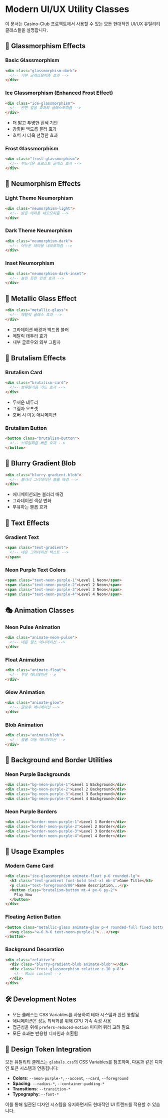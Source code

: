 # Modern UI/UX Utility Classes

이 문서는 Casino-Club 프로젝트에서 사용할 수 있는 모든 현대적인 UI/UX 유틸리티 클래스들을 설명합니다.

## 🧊 Glassmorphism Effects

### Basic Glassmorphism
```html
<div class="glassmorphism-dark">
  <!-- 기본 글래스모피즘 효과 -->
</div>
```

### Ice Glassmorphism (Enhanced Frost Effect)
```html
<div class="ice-glassmorphism">
  <!-- 완전 얼음 효과의 글래스모피즘 -->
</div>
```
- 더 밝고 투명한 흰색 기반
- 강화된 백드롭 블러 효과
- 호버 시 더욱 선명한 효과

### Frost Glassmorphism
```html
<div class="frost-glassmorphism">
  <!-- 부드러운 프로스트 글래스 효과 -->
</div>
```

## 🎨 Neumorphism Effects

### Light Theme Neumorphism
```html
<div class="neumorphism-light">
  <!-- 밝은 테마용 네오모피즘 -->
</div>
```

### Dark Theme Neumorphism
```html
<div class="neumorphism-dark">
  <!-- 어두운 테마용 네오모피즘 -->
</div>
```

### Inset Neumorphism
```html
<div class="neumorphism-dark-inset">
  <!-- 눌린 듯한 인셋 효과 -->
</div>
```

## 🌟 Metallic Glass Effect

```html
<div class="metallic-glass">
  <!-- 메탈릭 글래스 효과 -->
</div>
```
- 그라데이션 배경과 백드롭 블러
- 메탈릭 테두리 효과
- 내부 글로우와 외부 그림자

## 🔲 Brutalism Effects

### Brutalism Card
```html
<div class="brutalism-card">
  <!-- 브루탈리즘 카드 효과 -->
</div>
```
- 두꺼운 테두리
- 그림자 오프셋
- 호버 시 이동 애니메이션

### Brutalism Button
```html
<button class="brutalism-button">
  <!-- 브루탈리즘 버튼 효과 -->
</button>
```

## 🌈 Blurry Gradient Blob

```html
<div class="blurry-gradient-blob">
  <!-- 블러리 그라데이션 블롭 배경 -->
</div>
```
- 애니메이션되는 블러리 배경
- 그라데이션 색상 변화
- 부유하는 블롭 효과

## 📝 Text Effects

### Gradient Text
```html
<span class="text-gradient">
  <!-- 네온 그라데이션 텍스트 -->
</span>
```

### Neon Purple Text Colors
```html
<span class="text-neon-purple-1">Level 1 Neon</span>
<span class="text-neon-purple-2">Level 2 Neon</span>
<span class="text-neon-purple-3">Level 3 Neon</span>
<span class="text-neon-purple-4">Level 4 Neon</span>
```

## 🎭 Animation Classes

### Neon Pulse Animation
```html
<div class="animate-neon-pulse">
  <!-- 네온 펄스 애니메이션 -->
</div>
```

### Float Animation
```html
<div class="animate-float">
  <!-- 부유 애니메이션 -->
</div>
```

### Glow Animation
```html
<div class="animate-glow">
  <!-- 글로우 애니메이션 -->
</div>
```

### Blob Animation
```html
<div class="animate-blob">
  <!-- 블롭 이동 애니메이션 -->
</div>
```

## 🎨 Background and Border Utilities

### Neon Purple Backgrounds
```html
<div class="bg-neon-purple-1">Level 1 Background</div>
<div class="bg-neon-purple-2">Level 2 Background</div>
<div class="bg-neon-purple-3">Level 3 Background</div>
<div class="bg-neon-purple-4">Level 4 Background</div>
```

### Neon Purple Borders
```html
<div class="border-neon-purple-1">Level 1 Border</div>
<div class="border-neon-purple-2">Level 2 Border</div>
<div class="border-neon-purple-3">Level 3 Border</div>
<div class="border-neon-purple-4">Level 4 Border</div>
```

## 🎯 Usage Examples

### Modern Game Card
```html
<div class="ice-glassmorphism animate-float p-6 rounded-lg">
  <h3 class="text-gradient font-bold text-xl mb-4">Game Title</h3>
  <p class="text-foreground/80">Game description...</p>
  <button class="brutalism-button mt-4 px-6 py-2">
    Play Now
  </button>
</div>
```

### Floating Action Button
```html
<button class="metallic-glass animate-glow p-4 rounded-full fixed bottom-8 right-8">
  <svg class="w-6 h-6 text-neon-purple-1">...</svg>
</button>
```

### Background Decoration
```html
<div class="relative">
  <div class="blurry-gradient-blob animate-blob"></div>
  <div class="frost-glassmorphism relative z-10 p-8">
    <!-- Main content -->
  </div>
</div>
```

## 🛠️ Development Notes

- 모든 클래스는 CSS Variables를 사용하여 테마 시스템과 완전 통합됨
- 애니메이션은 성능 최적화를 위해 GPU 가속 속성 사용
- 접근성을 위해 `prefers-reduced-motion` 미디어 쿼리 고려 필요
- 모든 효과는 반응형 디자인과 호환됨

## 🎨 Design Token Integration

모든 유틸리티 클래스는 `globals.css`의 CSS Variables를 참조하며, 다음과 같은 디자인 토큰 시스템과 연동됩니다:

- **Colors**: `--neon-purple-*`, `--accent`, `--card`, `--foreground`
- **Spacing**: `--radius-*`, `--container-padding-*`
- **Transitions**: `--transition-*`
- **Typography**: `--font-*`

이를 통해 일관된 디자인 시스템을 유지하면서도 현대적인 UI 트렌드를 적용할 수 있습니다.
